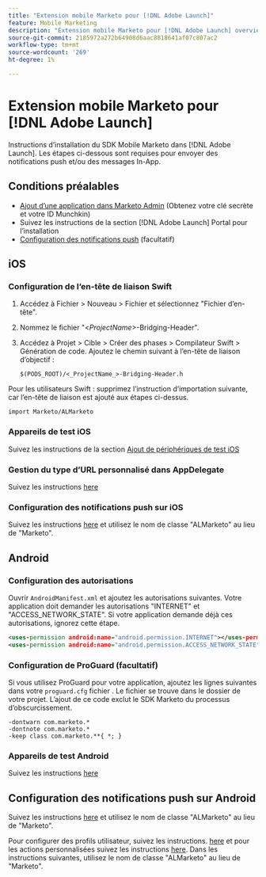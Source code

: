 ```yaml
---
title: "Extension mobile Marketo pour [!DNL Adobe Launch]"
feature: Mobile Marketing
description: "Extension mobile Marketo pour [!DNL Adobe Launch] overview"
source-git-commit: 2185972a272b64908d6aac8818641af07c807ac2
workflow-type: tm+mt
source-wordcount: '269'
ht-degree: 1%

---
```



# Extension mobile Marketo pour [!DNL Adobe Launch]

Instructions d’installation du SDK Mobile Marketo dans [!DNL Adobe Launch]. Les étapes ci-dessous sont requises pour envoyer des notifications push et/ou des messages In-App.

## Conditions préalables

- [Ajout d’une application dans Marketo Admin](https://experienceleague.adobe.com/en/docs/marketo/using/product-docs/mobile-marketing/admin/add-a-mobile-app) (Obtenez votre clé secrète et votre ID Munchkin)
- Suivez les instructions de la section [!DNL Adobe Launch] Portal pour l’installation
- [Configuration des notifications push](push-notifications.md) (facultatif)

## iOS

### Configuration de l’en-tête de liaison Swift

1. Accédez à Fichier > Nouveau > Fichier et sélectionnez &quot;Fichier d’en-tête&quot;.
1. Nommez le fichier &quot;&lt;_ProjectName_>-Bridging-Header&quot;.
1. Accédez à Projet > Cible > Créer des phases > Compilateur Swift > Génération de code. Ajoutez le chemin suivant à l’en-tête de liaison d’objectif :

   `$(PODS_ROOT)/<_ProjectName_>-Bridging-Header.h`

Pour les utilisateurs Swift : supprimez l’instruction d’importation suivante, car l’en-tête de liaison est ajouté aux étapes ci-dessus.

`import Marketo/ALMarketo`

### Appareils de test iOS

Suivez les instructions de la section [Ajout de périphériques de test iOS](installation.md#ios_test_devices)

### Gestion du type d’URL personnalisé dans AppDelegate

Suivez les instructions [here](installation.md#ios_test_devices)

### Configuration des notifications push sur iOS

Suivez les instructions [here](push-notifications.md) et utilisez le nom de classe &quot;ALMarketo&quot; au lieu de &quot;Marketo&quot;.

## Android

### Configuration des autorisations

Ouvrir `AndroidManifest.xml` et ajoutez les autorisations suivantes. Votre application doit demander les autorisations &quot;INTERNET&quot; et &quot;ACCESS_NETWORK_STATE&quot;. Si votre application demande déjà ces autorisations, ignorez cette étape.

```xml
<uses‐permission android:name="android.permission.INTERNET"></uses‐permission>
<uses‐permission android:name="android.permission.ACCESS_NETWORK_STATE"></uses‐permission>
```

### Configuration de ProGuard (facultatif)

Si vous utilisez ProGuard pour votre application, ajoutez les lignes suivantes dans votre `proguard.cfg` fichier . Le fichier se trouve dans le dossier de votre projet. L’ajout de ce code exclut le SDK Marketo du processus d’obscurcissement.

```
-dontwarn com.marketo.*
-dontnote com.marketo.*
-keep class com.marketo.**{ *; }
```

### Appareils de test Android

Suivez les instructions [here](installation.md#android_test_devices)

## Configuration des notifications push sur Android

Suivez les instructions [here](installation.md#android_firebase_cloud_messaging_support) et utilisez le nom de classe &quot;ALMarketo&quot; au lieu de &quot;Marketo&quot;.

Pour configurer des profils utilisateur, suivez les instructions. [here](user-profiles.md) et pour les actions personnalisées suivez les instructions [here](custom-actions.md#android_custom_action). Dans les instructions suivantes, utilisez le nom de classe &quot;ALMarketo&quot; au lieu de &quot;Marketo&quot;.
